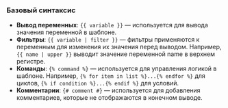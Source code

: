 ### Базовый синтаксис

<!--{% raw %}-->
- **Вывод переменных**: `{{ variable }}` — используется для вывода значения переменной в шаблоне.
- **Фильтры**: `{{ variable | filter }}` — фильтры применяются к переменным для изменения их значения перед выводом.
Например, `{{ name | upper }}` выводит значение переменной name в верхнем регистре.
- **Команды**: `{% command %}` — используется для управления логикой в шаблоне.
Например, `{% for item in list %}...{% endfor %}` для циклов, `{% if condition %}...{% endif %}` для условий.
- **Комментарии**: `{# comment #}` — используется для добавления комментариев, которые не отображаются в конечном выводе.
<!--{% endraw %}-->
